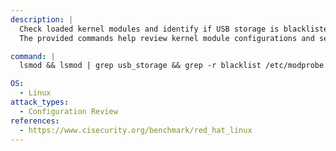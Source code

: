 ```yaml
---
description: |
  Check loaded kernel modules and identify if USB storage is blacklisted on a Linux system. 
  The provided commands help review kernel module configurations and security settings for device control and compliance.

command: |
  lsmod && lsmod | grep usb_storage && grep -r blacklist /etc/modprobe.d/

OS:
  - Linux
attack_types:
  - Configuration Review
references:
  - https://www.cisecurity.org/benchmark/red_hat_linux
---
```

